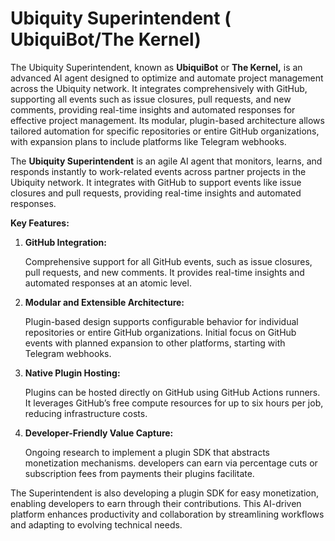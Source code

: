 # Ubiquity Superintendent ( UbiquiBot/The Kernel)

The Ubiquity Superintendent, known as **UbiquiBot** or **The Kernel,** is an advanced AI agent designed to optimize and automate project management across the Ubiquity network. It integrates comprehensively with GitHub, supporting all events such as issue closures, pull requests, and new comments, providing real-time insights and automated responses for effective project management. Its modular, plugin-based architecture allows tailored automation for specific repositories or entire GitHub organizations, with expansion plans to include platforms like Telegram webhooks.

The **Ubiquity Superintendent** is an agile AI agent that monitors, learns, and responds instantly to work-related events across partner projects in the Ubiquity network. It integrates with GitHub to support events like issue closures and pull requests, providing real-time insights and automated responses.



**Key Features:**

1.  **GitHub Integration:**

    Comprehensive support for all GitHub events, such as issue closures, pull requests, and new comments. It provides real-time insights and automated responses at an atomic level.
2.  **Modular and Extensible Architecture:**

    Plugin-based design supports configurable behavior for individual repositories or entire GitHub organizations. Initial focus on GitHub events with planned expansion to other platforms, starting with Telegram webhooks.
3.  **Native Plugin Hosting:**

    Plugins can be hosted directly on GitHub using GitHub Actions runners. It leverages GitHub’s free compute resources for up to six hours per job, reducing infrastructure costs.
4.  **Developer-Friendly Value Capture:**

    Ongoing research to implement a plugin SDK that abstracts monetization mechanisms. developers can earn via percentage cuts or subscription fees from payments their plugins facilitate.

The Superintendent is also developing a plugin SDK for easy monetization, enabling developers to earn through their contributions. This AI-driven platform enhances productivity and collaboration by streamlining workflows and adapting to evolving technical needs.
